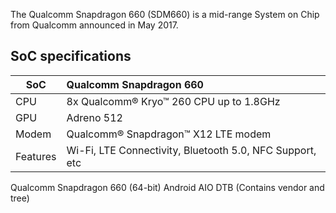 The Qualcomm Snapdragon 660 (SDM660) is a mid-range System on Chip from Qualcomm announced in May 2017.

## SoC specifications

| SoC                     | Qualcomm Snapdragon 660                                     |
| ----------------------- | :---------------------------------------------------------- |
| CPU                     | 8x Qualcomm® Kryo™ 260 CPU up to 1.8GHz                     |
| GPU                     | Adreno 512                                                  |
| Modem                   | Qualcomm® Snapdragon™ X12 LTE modem                         |
| Features                | Wi-Fi, LTE Connectivity, Bluetooth 5.0, NFC Support, etc    |

Qualcomm Snapdragon 660 (64-bit) Android AIO DTB (Contains vendor and tree)
